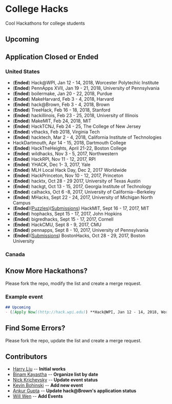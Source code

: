 # College Hacks
Cool Hackathons for college students

## Upcoming

## Application Closed or Ended
### United States
- (**Ended**) Hack@WPI, Jan 12 - 14, 2018, Worcester Polytechic Institute
- (**Ended**) PennApps XVII, Jan 19 - 21, 2018, University of Pennsylvania
- (**Ended**) boilermake, Jan 20 - 22, 2018, Purdue
- (**Ended**) MakeHarvard, Feb 3 - 4, 2018, Harvard
- (**Ended**) hack@Brown, Feb 3 - 4, 2018, Brown
- (**Ended**) TreeHack, Feb 16 - 18, 2018, Stanford
- (**Ended**) hackillinois, Feb 23 - 25, 2018, University of Illinois
- (**Ended**) MakeMIT, Feb 24, 2018, MIT
- (**Ended**) HackTCNJ, Feb 24 - 25, The College of New Jersey
- (**Ended**) vthacks, Feb 2018, Virginia Tech
- (**Ended**) hacktech, Mar 2 - 4, 2018, California Institute of Technologies
- HackDartmouth, Apr 14 - 15, 2018, Dartmouth College
- (**Ended**) HackTheHeights, April 21-22, Boston College
- (**Ended**) wildhacks, Nov 3 - 5, 2017, Northwestern
- (**Ended**) HackRPI, Nov 11 - 12, 2017, RPI
- (**Ended**) YHACK, Dec 1- 3, 2017, Yale
- (**Ended**) MLH Local Hack Day, Dec 2, 2017 Worldwide
- (**Ended**) HackPrinceton, Nov 10 - 12, 2017, Princeton
- (**Ended**) hacktx, Oct 28 - 29 2017, University of Texas Austin
- (**Ended**) hackgt, Oct 13 - 15, 2017, Georgia Institute of Technology
- (**Ended**) calhacks, Oct 6 -8, 2017, University of California--Berkeley
- (**Ended**) MHacks, Sept 22 - 24, 2017, University of Michigan North Campus
- (**Ended**)([Puzzles](https://delorean.codes))([Submissions](https://hackmit2017.devpost.com/submissions)) HackMIT, Sept 16 - 17, 2017, MIT
- (**Ended**) hophacks, Sept 15 - 17, 2017, John Hopkins
- (**Ended**) bigredhacks, Sept 15 - 17, 2017, Cornell
- (**Ended**) HackCMU, Sept 8 - 9, 2017, CMU
- (**Ended**) pennapps, Sept 8 - 10, 2017, University of Pennsylvania
- (**Ended**)([Submissions](https://bostonhacks-f17.devpost.com/submissions)) BostonHacks, Oct 28 - 29, 2017, Boston University

### Canada

## Know More Hackathons?
Please fork the repo, modify the list and create a merge request.

### Example event
```markdown
## Upcoming
- ([Apply Now](http://hack.wpi.edu)) **Hack@WPI, Jan 12 - 14, 2018, Worcester Polytechic Institute**
```

## Find Some Errors?
Please fork the repo, update the list and create a merge request.

## Contributors
- [Harry Liu](https://github.com/byliuyang) -- **Initial works**
- [Binam Kayastha](https://github.com/binamkayastha) -- **Organize list by date**
- [Nick Krichevsky](https://github.com/ollien) -- **Update event status**
- [Kevin Bohinski](https://github.com/kbohinski) -- **Add new event**
- [Ankur Gupta](https://github.com/agupta231) -- **Update hack@Brown's application status**
- [Will Wen](https://github.com/willwen) -- **Add Events**
